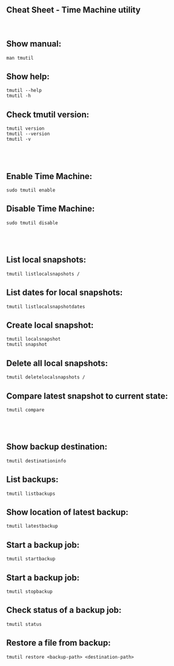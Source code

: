## Cheat Sheet - Time Machine utility

<br>

## Show manual:
```shell
man tmutil
```

## Show help:
```shell
tmutil --help
tmutil -h
```

## Check tmutil version:
```shell
tmutil version
tmutil --version
tmutil -v
```

<br><br>

## Enable Time Machine:
```shell
sudo tmutil enable
```

## Disable Time Machine:
```shell
sudo tmutil disable
```

<br><br>

## List local snapshots:
```shell
tmutil listlocalsnapshots /
```

## List dates for local snapshots:
```shell
tmutil listlocalsnapshotdates
```

## Create local snapshot:
```shell
tmutil localsnapshot
tmutil snapshot
```

## Delete all local snapshots:
```shell
tmutil deletelocalsnapshots /
```

## Compare latest snapshot to current state: 
```shell
tmutil compare
```

<br><br>

## Show backup destination:
```shell
tmutil destinationinfo
```

## List backups:
```shell
tmutil listbackups
```

## Show location of latest backup:
```shell
tmutil latestbackup
```

## Start a backup job:
```shell
tmutil startbackup
```

## Start a backup job:
```shell
tmutil stopbackup
```

## Check status of a backup job:
```shell
tmutil status
```

## Restore a file from backup:
```shell
tmutil restore <backup-path> <destination-path>
```